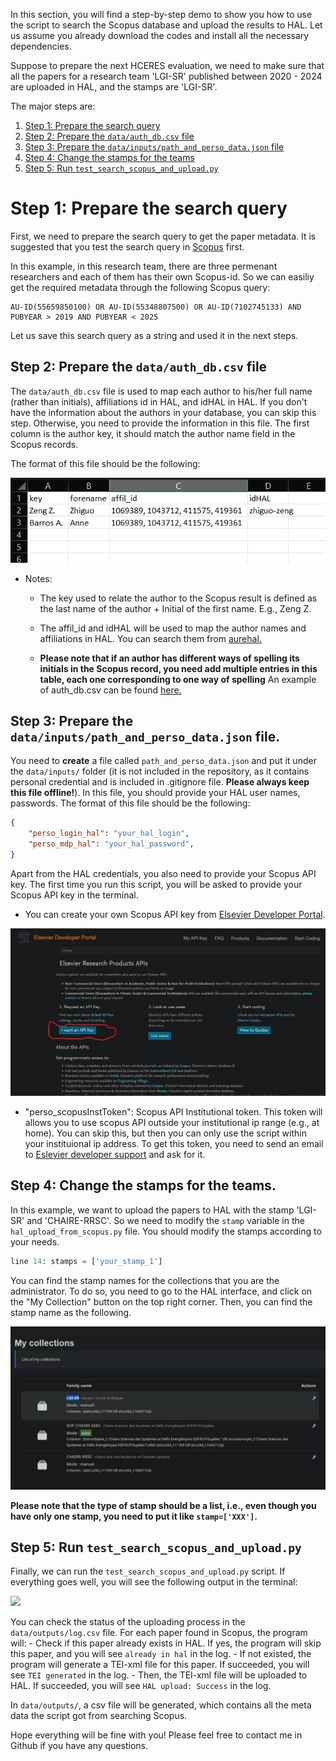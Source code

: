 In this section, you will find a step-by-step demo to show you how to use the script to search the Scopus database and upload the results to HAL. Let us assume you already download the codes and install all the necessary dependencies.

Suppose to prepare the next HCERES evaluation, we need to make sure that all the papers for a research team 'LGI-SR' published between 2020 - 2024 are uploaded in HAL, and the stamps are 'LGI-SR'. 

The major steps are:

1. [Step 1: Prepare the search query](#item-1)
2. [Step 2: Prepare the `data/auth_db.csv` file](#item-2)
3. [Step 3: Prepare the `data/inputs/path_and_perso_data.json` file](#item-3)
4. [Step 4: Change the stamps for the teams](#item-4)
5. [Step 5: Run `test_search_scopus_and_upload.py`](#item-5)


# Step 1: Prepare the search query <a id="item-1"></a>

First, we need to prepare the search query to get the paper metadata. It is suggested that you test the search query in [Scopus](https://www-scopus-com.ezproxy.universite-paris-saclay.fr/search/form.uri?display=advanced) first.

In this example, in this research team, there are three permenant researchers and each of them has their own Scopus-id. So we can easiliy get the required metadata through the following Scopus query:

```
AU-ID(55659850100) OR AU-ID(55348807500) OR AU-ID(7102745133) AND PUBYEAR > 2019 AND PUBYEAR < 2025
```

Let us save this search query as a string and used it in the next steps.

## Step 2: Prepare the `data/auth_db.csv` file <a id="item-2"></a>

The `data/auth_db.csv` file is used to map each author to his/her full name (rather than initials), affiliations id in HAL, and idHAL in HAL. If you don't have the information about the authors in your database, you can skip this step. Otherwise, you need to provide the information in this file. The first column is the author key, it should match the author name field in the Scopus records. 

The format of this file should be the following:

![](screenshots/demo_auth_db.png)

- Notes:
    - The key used to relate the author to the Scopus result is defined as the last name of the author + Initial of the first name. E.g., Zeng Z.
    - The affil_id and idHAL will be used to map the author names and affiliations in HAL. You can search them from [aurehal.](https://aurehal.archives-ouvertes.fr/)

    - __Please note that if an author has different ways of spelling its initials in the Scopus record, you need add multiple entries in this table, each one corresponding to one way of spelling__ An example of auth_db.csv can be found [here.](../data/inputs/auth_db.csv)


## Step 3: Prepare the `data/inputs/path_and_perso_data.json` file. <a id="item-3"></a>

You need to __create__ a file called `path_and_perso_data.json` and put it under the `data/inputs/` folder (it is not included in the repository, as it contains personal credential and is included in .gitignore file. __Please always keep this file offline!__). In this file, you should provide your HAL user names, passwords. The format of this file should be the following:

```json
{
    "perso_login_hal": "your_hal_login",
    "perso_mdp_hal": "your_hal_password",
}
```

Apart from the HAL credentials, you also need to provide your Scopus API key. The first time you run this script, you will be asked to provide your Scopus API key in the terminal.
- You can create your own Scopus API key from [Elsevier Developer Portal](https://dev.elsevier.com/).       

![](screenshots/demo_api_scopus.png)

- "perso_scopusInstToken": Scopus API Institutional token. This token will allows you to use scopus API outside your institutional ip range (e.g., at home). You can skip this, but then you can only use the script within your instituional ip address. To get this token, you need to send an email to [Eslevier developer support](https://service.elsevier.com/app/contact/supporthub/dataasaservice/) and ask for it.

## Step 4: Change the stamps for the teams. <a id="item-4"></a>

In this example, we want to upload the papers to HAL with the stamp 'LGI-SR' and 'CHAIRE-RRSC'. So we need to modify the `stamp` variable in the `hal_upload_from_scopus.py` file. 
You should modify the stamps according to your needs. 

```python 
line 14: stamps = ['your_stamp_1']
```

You can find the stamp names for the collections that you are the administrator. To do so, you need to go to the HAL interface, and click on the "My Collection" button on the top right corner. Then, you can find the stamp name as the following.

![](screenshots/find_stamp_name.png)

__Please note that the type of stamp should be a list, i.e., even though you have only one stamp, you need to put it like `stamp=['XXX']`.__

## Step 5: Run `test_search_scopus_and_upload.py` <a id="item-5"></a>

Finally, we can run the `test_search_scopus_and_upload.py` script. If everything goes well, you will see the following output in the terminal:

<img src='screenshots/demo_search_from_scopus.gif' width='500'>

You can check the status of the uploading process in the `data/outputs/log.csv` file. For each paper found in Scopus, the program will:
    - Check if this paper already exists in HAL. If yes, the program will skip this paper, and you will see `already in hal` in the log.
    - If not existed, the program will generate a TEI-xml file for this paper. If succeeded, you will see `TEI generated` in the log.
    - Then, the TEI-xml file will be uploaded to HAL. If succeeded, you will see `HAL upload: Success` in the log.

In `data/outputs/`, a csv file will be generated, which contains all the meta data the script got from searching Scopus.

Hope everything will be fine with you! Please feel free to contact me in Github if you have any questions.
